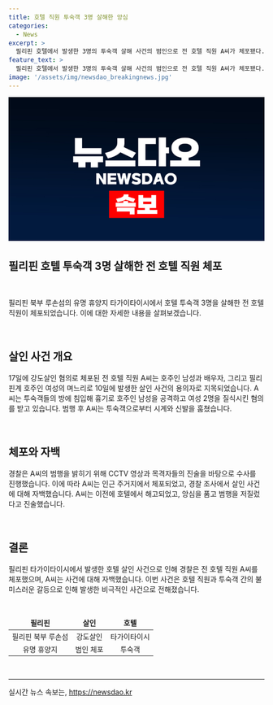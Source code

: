 ```yaml
---
title: 호텔 직원 투숙객 3명 살해한 앙심
categories:
  - News
excerpt: >
  필리핀 호텔에서 발생한 3명의 투숙객 살해 사건의 범인으로 전 호텔 직원 A씨가 체포됐다. A씨는 호주인 남성과 필리핀계 호주인 여성, 그리고 필리핀 여성 등 3명을 흉기로 공격하고 질식시킨 후 도난을 저질렀다. CCTV를 기반으로 경찰은 A씨를 추적하였으며, A씨는 해고된 후 앙심을 품고 범행을 저질렀다고 진술했다. #필리핀 #살인 #호텔
feature_text: >
  필리핀 호텔에서 발생한 3명의 투숙객 살해 사건의 범인으로 전 호텔 직원 A씨가 체포됐다. A씨는 호주인 남성과 필리핀계 호주인 여성, 그리고 필리핀 여성 등 3명을 흉기로 공격하고 질식시킨 후 도난을 저질렀다. CCTV를 기반으로 경찰은 A씨를 추적하였으며, A씨는 해고된 후 앙심을 품고 범행을 저질렀다고 진술했다. #필리핀 #살인 #호텔
image: '/assets/img/newsdao_breakingnews.jpg'
---
```


<p><img src="/assets/img/newsdao_breakingnews.jpg" alt="cryptoinkorea 속보" /></p>

<h2 data-ke-size="size26"><b>필리핀 호텔 투숙객 3명 살해한 전 호텔 직원 체포</b></h2>

<p data-ke-size="size16">&nbsp;</p>

<p>필리핀 북부 루손섬의 유명 휴양지 타가이타이시에서 호텔 투숙객 3명을 살해한 전 호텔 직원이 체포되었습니다. 이에 대한 자세한 내용을 살펴보겠습니다.</p>

<p data-ke-size="size16">&nbsp;</p>

<h2 data-ke-size="size26">살인 사건 개요</h2>

<p data-ke-size="size16">17일에 강도살인 혐의로 체포된 전 호텔 직원 A씨는 호주인 남성과 배우자, 그리고 필리핀계 호주인 여성의 며느리로 10일에 발생한 살인 사건의 용의자로 지목되었습니다. A씨는 투숙객들의 방에 침입해 흉기로 호주인 남성을 공격하고 여성 2명을 질식시킨 혐의를 받고 있습니다. 범행 후 A씨는 투숙객으로부터 시계와 신발을 훔쳤습니다.</p>

<p data-ke-size="size16">&nbsp;</p>

<h2 data-ke-size="size26">체포와 자백</h2>

<p data-ke-size="size16">경찰은 A씨의 범행을 밝히기 위해 CCTV 영상과 목격자들의 진술을 바탕으로 수사를 진행했습니다. 이에 따라 A씨는 인근 주거지에서 체포되었고, 경찰 조사에서 살인 사건에 대해 자백했습니다. A씨는 이전에 호텔에서 해고되었고, 앙심을 품고 범행을 저질렀다고 진술했습니다.</p>

<p data-ke-size="size16">&nbsp;</p>

<h2 data-ke-size="size26">결론</h2>

<p data-ke-size="size16">필리핀 타가이타이시에서 발생한 호텔 살인 사건으로 인해 경찰은 전 호텔 직원 A씨를 체포했으며, A씨는 사건에 대해 자백했습니다. 이번 사건은 호텔 직원과 투숙객 간의 불미스러운 갈등으로 인해 발생한 비극적인 사건으로 전해졌습니다.</p>

<p data-ke-size="size16">&nbsp;</p>

<table>
    <thead>
        <tr>
            <td style="text-align: center; height: 17px;"><b>필리핀</b></td>
            <td style="text-align: center; height: 17px;"><b>살인</b></td>
            <td style="text-align: center; height: 17px;"><b>호텔</b></td>
        </tr>
    </thead>
    <tbody>
        <tr>
            <td style="text-align: center;">필리핀 북부 루손섬</td>
            <td style="text-align: center;">강도살인</td>
            <td style="text-align: center;">타가이타이시</td>
        </tr>
        <tr>
            <td style="text-align: center;">유명 휴양지</td>
            <td style="text-align: center;">범인 체포</td>
            <td style="text-align: center;">투숙객</td>
        </tr>
    </tbody>
</table>

<p data-ke-size="size16">&nbsp;</p>

<p><hr></p>
실시간 뉴스 속보는, <a href="https://newsdao.kr" rel="dofollow">https://newsdao.kr</a>


